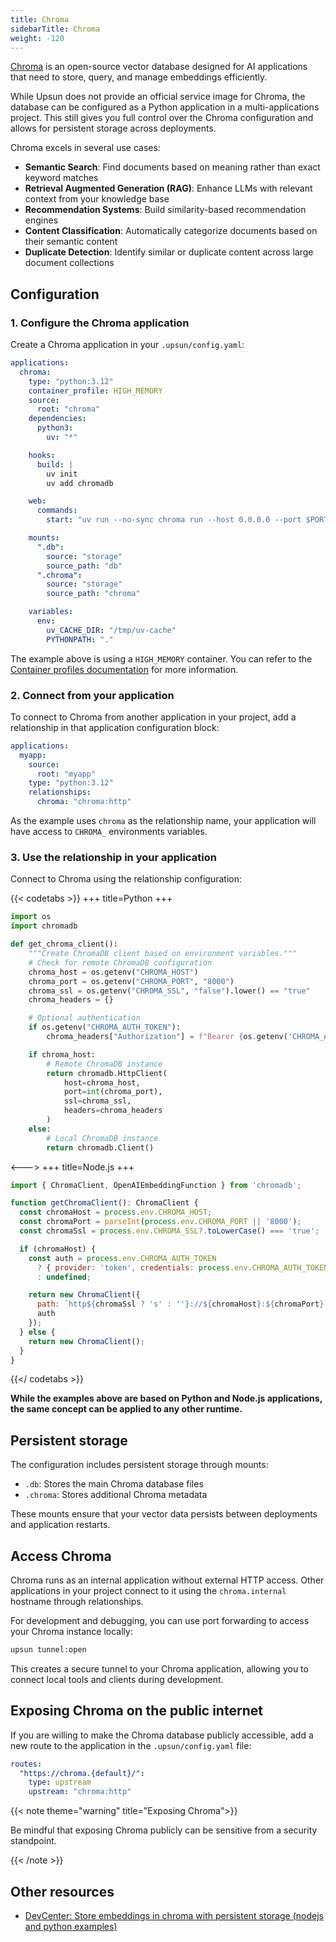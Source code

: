 ```yaml
---
title: Chroma
sidebarTitle: Chroma
weight: -120
---
```


[Chroma](https://www.trychroma.com/) is an open-source vector database designed for AI applications that need to store, query, and manage embeddings efficiently.

While Upsun does not provide an official service image for Chroma, the database can be configured as a Python application in a multi-applications project. This still gives you full control over the Chroma configuration and allows for persistent storage across deployments.

Chroma excels in several use cases:

- **Semantic Search**: Find documents based on meaning rather than exact keyword matches
- **Retrieval Augmented Generation (RAG)**: Enhance LLMs with relevant context from your knowledge base
- **Recommendation Systems**: Build similarity-based recommendation engines
- **Content Classification**: Automatically categorize documents based on their semantic content
- **Duplicate Detection**: Identify similar or duplicate content across large document collections

## Configuration

### 1. Configure the Chroma application

Create a Chroma application in your `.upsun/config.yaml`:

```yaml {location=".upsun/config.yaml"}
applications:
  chroma:
    type: "python:3.12"
    container_profile: HIGH_MEMORY
    source:
      root: "chroma"
    dependencies:
      python3:
        uv: "*"

    hooks:
      build: |
        uv init
        uv add chromadb

    web:
      commands:
        start: "uv run --no-sync chroma run --host 0.0.0.0 --port $PORT --path /app/.db"

    mounts:
      ".db":
        source: "storage"
        source_path: "db"
      ".chroma":
        source: "storage"
        source_path: "chroma"

    variables:
      env:
        uv_CACHE_DIR: "/tmp/uv-cache"
        PYTHONPATH: "."
```

The example above is using a `HIGH_MEMORY` container. You can refer to the [Container profiles documentation](/manage-resources/adjust-resources.html#advanced-container-profiles) for more information.

### 2. Connect from your application

To connect to Chroma from another application in your project, add a relationship in that application configuration block:

```yaml {location=".upsun/config.yaml"}
applications:
  myapp:
    source:
      root: "myapp"
    type: "python:3.12"
    relationships:
      chroma: "chroma:http"
```

As the example uses `chroma` as the relationship name, your application will have access to `CHROMA_` environments variables.

### 3. Use the relationship in your application

Connect to Chroma using the relationship configuration:

{{< codetabs >}}
+++
title=Python
+++

```python
import os
import chromadb

def get_chroma_client():
    """Create ChromaDB client based on environment variables."""
    # Check for remote ChromaDB configuration
    chroma_host = os.getenv("CHROMA_HOST")
    chroma_port = os.getenv("CHROMA_PORT", "8000")
    chroma_ssl = os.getenv("CHROMA_SSL", "false").lower() == "true"
    chroma_headers = {}

    # Optional authentication
    if os.getenv("CHROMA_AUTH_TOKEN"):
        chroma_headers["Authorization"] = f"Bearer {os.getenv('CHROMA_AUTH_TOKEN')}"

    if chroma_host:
        # Remote ChromaDB instance
        return chromadb.HttpClient(
            host=chroma_host,
            port=int(chroma_port),
            ssl=chroma_ssl,
            headers=chroma_headers
        )
    else:
        # Local ChromaDB instance
        return chromadb.Client()
```
<--->
+++
title=Node.js
+++

```javascript
import { ChromaClient, OpenAIEmbeddingFunction } from 'chromadb';

function getChromaClient(): ChromaClient {
  const chromaHost = process.env.CHROMA_HOST;
  const chromaPort = parseInt(process.env.CHROMA_PORT || '8000');
  const chromaSsl = process.env.CHROMA_SSL?.toLowerCase() === 'true';

  if (chromaHost) {
    const auth = process.env.CHROMA_AUTH_TOKEN
      ? { provider: 'token', credentials: process.env.CHROMA_AUTH_TOKEN }
      : undefined;

    return new ChromaClient({
      path: `http${chromaSsl ? 's' : ''}://${chromaHost}:${chromaPort}`,
      auth
    });
  } else {
    return new ChromaClient();
  }
}
```

{{</ codetabs >}}

__While the examples above are based on Python and Node.js applications, the same concept can be applied to any other runtime.__

## Persistent storage

The configuration includes persistent storage through mounts:

- `.db`: Stores the main Chroma database files
- `.chroma`: Stores additional Chroma metadata

These mounts ensure that your vector data persists between deployments and application restarts.

## Access Chroma

Chroma runs as an internal application without external HTTP access. Other applications in your project connect to it using the `chroma.internal` hostname through relationships.

For development and debugging, you can use port forwarding to access your Chroma instance locally:

```bash
upsun tunnel:open
```

This creates a secure tunnel to your Chroma application, allowing you to connect local tools and clients during development.

## Exposing Chroma on the public internet

If you are willing to make the Chroma database publicly accessible, add a new route to the application in the `.upsun/config.yaml` file:

```yaml {filename=".upsun/config.yaml"}
routes:
  "https://chroma.{default}/":
    type: upstream
    upstream: "chroma:http"
```

{{< note theme="warning" title="Exposing Chroma">}}

Be mindful that exposing Chroma publicly can be sensitive from a security standpoint.

{{< /note >}}

## Other resources

- [DevCenter: Store embeddings in chroma with persistent storage (nodejs and python examples)](https://devcenter.upsun.com/posts/store-embeddings-in-chroma-with-persistent-storage-nodejs-and-python-examples/)
